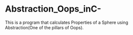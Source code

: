 # Abstraction_Oops_inC-
This is a program that calculates Properties of a Sphere using Abstraction(One of the pillars of Oops).
